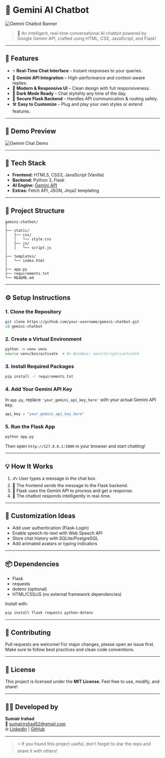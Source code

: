 # 💬 Gemini AI Chatbot

![Gemini Chatbot Banner](https://media.giphy.com/media/v1.Y2lkPTc5MGI3NjExdGZ1cXNvZm1yZ25ndTBjN3Zmejl3NnNmOXRxYzV1MXZsdm1vOWM2ZSZlcD12MV9naWZzX3NlYXJjaCZjdD1n/TilmLMmWrRYYHjLfub/giphy.gif)

> 🌟 An intelligent, real-time conversational AI chatbot powered by Google Gemini API, crafted using HTML, CSS, JavaScript, and Flask!

---

## 🚀 Features

- ⚡ **Real-Time Chat Interface** – Instant responses to your queries.
- 🧠 **Gemini API Integration** – High-performance and context-aware replies.
- 🎨 **Modern & Responsive UI** – Clean design with full responsiveness.
- 🌙 **Dark Mode Ready** – Chat stylishly any time of the day.
- 🔐 **Secure Flask Backend** – Handles API communication & routing safely.
- 🛠️ **Easy to Customize** – Plug and play your own styles or extend features.

---

## 📸 Demo Preview

![Gemini Chat Demo]("./demo(1).mp4")

---

## 🧩 Tech Stack

- **Frontend:** HTML5, CSS3, JavaScript (Vanilla)
- **Backend:** Python 3, Flask
- **AI Engine:** [Gemini API](https://ai.google.dev/)
- **Extras:** Fetch API, JSON, Jinja2 templating

---

## 📂 Project Structure

```
gemini-chatbot/
│
├── static/
│   ├── css/
│   │   └── style.css
│   ├── js/
│   │   └── script.js
│
├── templates/
│   └── index.html
│
├── app.py
├── requirements.txt
└── README.md
```

---

## ⚙️ Setup Instructions

### 1. Clone the Repository
```bash
git clone https://github.com/your-username/gemini-chatbot.git
cd gemini-chatbot
```

### 2. Create a Virtual Environment
```bash
python -m venv venv
source venv/bin/activate  # On Windows: venv\Scripts\activate
```

### 3. Install Required Packages
```bash
pip install -r requirements.txt
```

### 4. Add Your Gemini API Key
In `app.py`, replace `'your_gemini_api_key_here'` with your actual Gemini API key.

```python
api_key = "your_gemini_api_key_here"
```

### 5. Run the Flask App
```bash
python app.py
```

Then open `http://127.0.0.1:5000` in your browser and start chatting!

---

## 💡 How It Works

1. ✍️ User types a message in the chat box.
2. 📡 The frontend sends the message to the Flask backend.
3. 🔐 Flask uses the Gemini API to process and get a response.
4. 💬 The chatbot responds intelligently in real-time.

---

## 🌈 Customization Ideas

- Add user authentication (Flask-Login)
- Enable speech-to-text with Web Speech API
- Store chat history with SQLite/PostgreSQL
- Add animated avatars or typing indicators

---

## 📦 Dependencies

- Flask
- requests
- dotenv (optional)
- HTML/CSS/JS (no external framework dependencies)

Install with:

```bash
pip install flask requests python-dotenv
```

---

## 🤝 Contributing

Pull requests are welcome! For major changes, please open an issue first.  
Make sure to follow best practices and clean code conventions.

---

## 📃 License

This project is licensed under the **MIT License**. Feel free to use, modify, and share!

---

## 👨‍💻 Developed by

**Sumair Irshad**  
📧 sumairirshad52@gmail.com  
🌐 [LinkedIn](https://www.linkedin.com/in/sumair-irshad) | [GitHub](https://github.com/sumair218/Sumair218)

---

> ⭐ If you found this project useful, don't forget to star the repo and share it with others!

